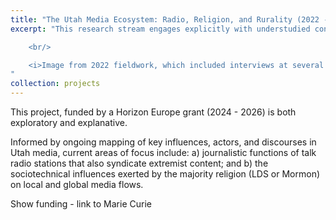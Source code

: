 ```yaml
---
title: "The Utah Media Ecosystem: Radio, Religion, and Rurality (2022 - Present)"
excerpt: "This research stream engages explicitly with understudied contemporary media environments—especially those characterized the ‘rightwing’, broadcast media, rural vs. urban divides, and religion.The current case study of focus is the US state of Utah, using a blend of ethnographic, network mapping, and content analysis methods. <br/><br/><img src='/images/oil-carbon.jpeg'> 

	<br/>

	<i>Image from 2022 fieldwork, which included interviews at several talk radio stations. This image was taken in Carbon county, a rural region with a deep history of oil and coal production.</i>
"
collection: projects
---
```


This project, funded by a Horizon Europe grant (2024 - 2026) is both exploratory and explanative. 

Informed by ongoing mapping of key influences, actors, and discourses in Utah media, current areas of focus include: a) journalistic functions of talk radio stations that also syndicate extremist content; and b) the sociotechnical influences exerted by the majority religion (LDS or Mormon) on local and global media flows. 

Show funding - link to Marie Curie



